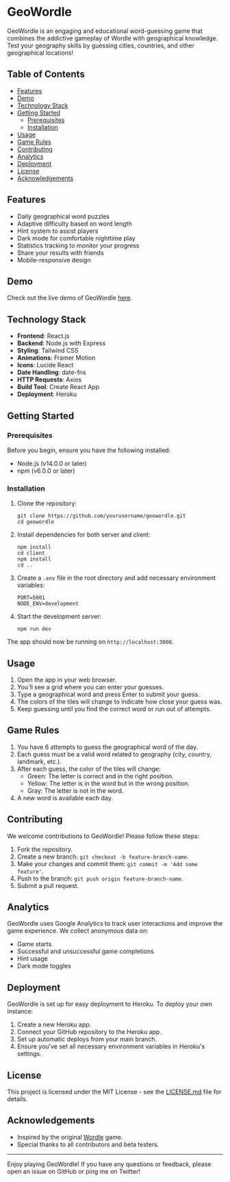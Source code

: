 # GeoWordle

GeoWordle is an engaging and educational word-guessing game that combines the addictive gameplay of Wordle with geographical knowledge. Test your geography skills by guessing cities, countries, and other geographical locations!


## Table of Contents

- [Features](#features)
- [Demo](#demo)
- [Technology Stack](#technology-stack)
- [Getting Started](#getting-started)
  - [Prerequisites](#prerequisites)
  - [Installation](#installation)
- [Usage](#usage)
- [Game Rules](#game-rules)
- [Contributing](#contributing)
- [Analytics](#analytics)
- [Deployment](#deployment)
- [License](#license)
- [Acknowledgements](#acknowledgements)

## Features

- Daily geographical word puzzles
- Adaptive difficulty based on word length
- Hint system to assist players
- Dark mode for comfortable nighttime play
- Statistics tracking to monitor your progress
- Share your results with friends
- Mobile-responsive design

## Demo

Check out the live demo of GeoWordle [here](https://www.geowordle.mananagarwal.in).

## Technology Stack

- **Frontend**: React.js
- **Backend**: Node.js with Express
- **Styling**: Tailwind CSS
- **Animations**: Framer Motion
- **Icons**: Lucide React
- **Date Handling**: date-fns
- **HTTP Requests**: Axios
- **Build Tool**: Create React App
- **Deployment**: Heroku

## Getting Started

### Prerequisites

Before you begin, ensure you have the following installed:
- Node.js (v14.0.0 or later)
- npm (v6.0.0 or later)

### Installation

1. Clone the repository:
   ```
   git clone https://github.com/yourusername/geowordle.git
   cd geowordle
   ```

2. Install dependencies for both server and client:
   ```
   npm install
   cd client
   npm install
   cd ..
   ```

3. Create a `.env` file in the root directory and add necessary environment variables:
   ```
   PORT=5001
   NODE_ENV=development
   ```

4. Start the development server:
   ```
   npm run dev
   ```

The app should now be running on `http://localhost:3000`.

## Usage

1. Open the app in your web browser.
2. You'll see a grid where you can enter your guesses.
3. Type a geographical word and press Enter to submit your guess.
4. The colors of the tiles will change to indicate how close your guess was.
5. Keep guessing until you find the correct word or run out of attempts.

## Game Rules

1. You have 6 attempts to guess the geographical word of the day.
2. Each guess must be a valid word related to geography (city, country, landmark, etc.).
3. After each guess, the color of the tiles will change:
   - Green: The letter is correct and in the right position.
   - Yellow: The letter is in the word but in the wrong position.
   - Gray: The letter is not in the word.
4. A new word is available each day.

## Contributing

We welcome contributions to GeoWordle! Please follow these steps:

1. Fork the repository.
2. Create a new branch: `git checkout -b feature-branch-name`.
3. Make your changes and commit them: `git commit -m 'Add some feature'`.
4. Push to the branch: `git push origin feature-branch-name`.
5. Submit a pull request.

## Analytics

GeoWordle uses Google Analytics to track user interactions and improve the game experience. We collect anonymous data on:

- Game starts
- Successful and unsuccessful game completions
- Hint usage
- Dark mode toggles

## Deployment

GeoWordle is set up for easy deployment to Heroku. To deploy your own instance:

1. Create a new Heroku app.
2. Connect your GitHub repository to the Heroku app.
3. Set up automatic deploys from your main branch.
4. Ensure you've set all necessary environment variables in Heroku's settings.

## License

This project is licensed under the MIT License - see the [LICENSE.md](LICENSE.md) file for details.

## Acknowledgements

- Inspired by the original [Wordle](https://www.nytimes.com/games/wordle/index.html) game.
- Special thanks to all contributors and beta testers.

---

Enjoy playing GeoWordle! If you have any questions or feedback, please open an issue on GitHub or ping me on Twitter!
